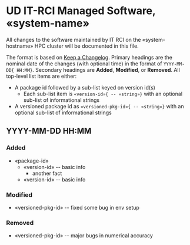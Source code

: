 # UD IT-RCI Managed Software, «system-name»

All changes to the software maintained by IT RCI on the «system-hostname» HPC cluster will be documented in this file.

The format is based on [Keep a Changelog](https://keepachangelog.com/en/1.1.0/).  Primary headings are the nominal date of the changes (with optional time) in the format of `YYYY-MM-DD{ HH:MM}`.  Secondary headings are **Added**, **Modified**, or **Removed**.  All top-level list items are either:

- A package id followed by a sub-list keyed on version id(s)
    - Each sub-list item is `«version-id»{ -- «string»}` with an optional sub-list of informational strings
- A versioned package id as `«versioned-pkg-id»{ -- «string»}` with an optional sub-list of informational strings

## YYYY-MM-DD HH:MM

### Added

- «package-id»
    - «version-id» -- basic info
        - another fact
    - «version-id» -- basic info

### Modified

- «versioned-pkg-id» -- fixed some bug in env setup

### Removed

- «versioned-pkg-id» -- major bugs in numerical accuracy

